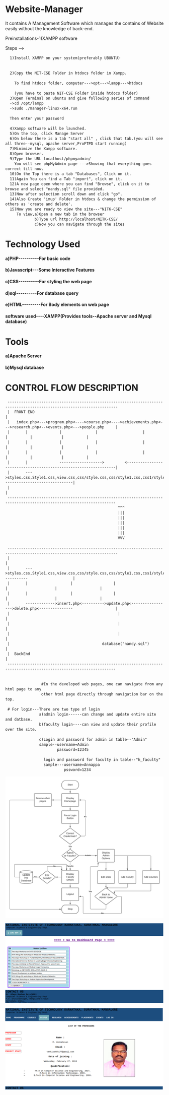 # Website-Manager
It contains A Management Software which manages the contains of Website easily without the knowledge of back-end.  

Preinstallations-1)XAMPP software

Steps -->
      
      1)Install XAMPP on your system(preferably UBUNTU)


      2)Copy the NIT-CSE Folder in htdocs folder in Xampp.
      
        To find htdocs folder, computer--->opt--->lampp--->htdocs
        
        (you have to paste NIT-CSE Folder inside htdocs folder)
      3)Open Terminal on ubuntu and give following series of command
      ->cd /opt/lampp
      ->sudo ./manager-linux-x64.run
      
      Then enter your password
      
      4)Xampp software will be launched.
      5)On the top, click Manage Server
      6)On below there is a tab "start all" , click that tab.(you will see all three--mysql, apache server,ProFTPD start running)
      7)Minimize the Xampp software.
      8)Open browser.
      9)Type the URL localhost/phpmyadmin/
        You will see phpMyAdmin page --->Showing that everything goes correct till now.
      10)On the Top there is a tab "Databases", Click on it.
      11)Again You can find a Tab "import", click on it.
      12)A new page open where you can find "Browse", click on it to browse and select "nandy.sql" file provided.
      13)Now after selection scroll down and click "go".
      14)Also Create 'imup' Folder in htdocs & change the permission of others as 'create and delete'.
      15)Now you are ready to view the site---"NITK-CSE"
         To view,a)Open a new tab in the browser
                 b)Type url http://localhost/NITK-CSE/
                 c)Now you can navigate through the sites

<h1>Technology Used </h1>
<h4>                 a)PHP----------For basic code  </h4>  
 <h4>                  b)Javascript---Some Interactive Features   </h4>  
 <h4>                  c)CSS----------For styling the web page   </h4>  
 <h4>                  d)sql----------For database query   </h4>  
 <h4>                  e)HTML---------For Body elements on web page   </h4>  
                 
               
<h4>  software used----XAMPP(Provides tools--Apache server and Mysql database) </h4>  


<h1>Tools </h1>

<h4>  a)Apache Server  </h4>  

<h4>  b)Mysql database   </h4>  


<h1>CONTROL FLOW DESCRIPTION      </h1>

     -----------------------------------------------------------------------------------------------------------------------
     |  FRONT END                                                                                                          |
     |   index.php<--->program.php<---->course.php<---->achievements.php<--->research.php<-->events.php<--->people.php     |
     |       |              |               |                    |                     |          |             |          |
     |       |              |               |                    |                     |          |             |          |
     |       |              |               |                    |                     |          |             |          |
     |       |              ------------------->         <-----------------------------------------------------------------|
     |       --->styles.css,Style1.css,view.css,css/style.css,css/style1.css,css1/style.css<-------------------------------|
     |                                                                                                                     |
     ----------------------------------------------------------------------------------------------------------------------
                                                      ^^^
                                                      |||
                                                      |||
                                                      |||
                                                      |||
                                                      |||
                                                      VVV
     
     -----------------------------------------------------------------------------------------------------------------------
     |                                                                                                                     |
     |       --->styles.css,Style1.css,view.css,css/style.css,css/style1.css,css1/style.css<-----------                    |
     |       |                   |                  |                            |                     |                   |
     |       |                   |                  |                            |                     |                   |
     |       ------------->insert.php<---------->update.php<----------------->delete.php<---------------                   |
     |                                                |                                                                    |
     |                                                |                                                                    |
     |                                                |                                                                    |
     |                                         database("nandy.sql")                                                       |
     |  BackEnd                                                                                                            |
     ----------------------------------------------------------------------------------------------------------------------              
                                                                              
                                                      
                    #In the developed web pages, one can navigate from any html page to any 
                    other html page directly through navigation bar on the top.  
                    
     # For login---There are two type of login
                   a)admin login------can change and update entire site and datbase.
                   b)faculty login----can view and update their profile over the site.
                   
                   c)Login and password for admin in table--"Admin"
                   sample--username=Admin
                           password=12345
                     
                     login and password for faculty in table--"h_faculty"
                     sample---username=Annappa
                              pssword=1234
                    



![Methodology](/image/20.jpg)

![Methodology](/image/6.png)


![Methodology](/image/4.png)
